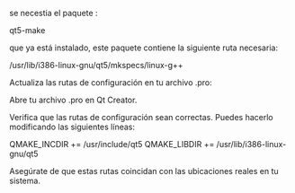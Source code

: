 

se necestia el paquete :

qt5-make

que ya está instalado, este paquete contiene la siguiente ruta necesaria:

/usr/lib/i386-linux-gnu/qt5/mkspecs/linux-g++

Actualiza las rutas de configuración en tu archivo .pro:

Abre tu archivo .pro en Qt Creator.

Verifica que las rutas de configuración sean correctas. Puedes hacerlo modificando las siguientes líneas:

QMAKE_INCDIR += /usr/include/qt5
QMAKE_LIBDIR += /usr/lib/i386-linux-gnu/qt5

Asegúrate de que estas rutas coincidan con las ubicaciones reales en tu sistema.
